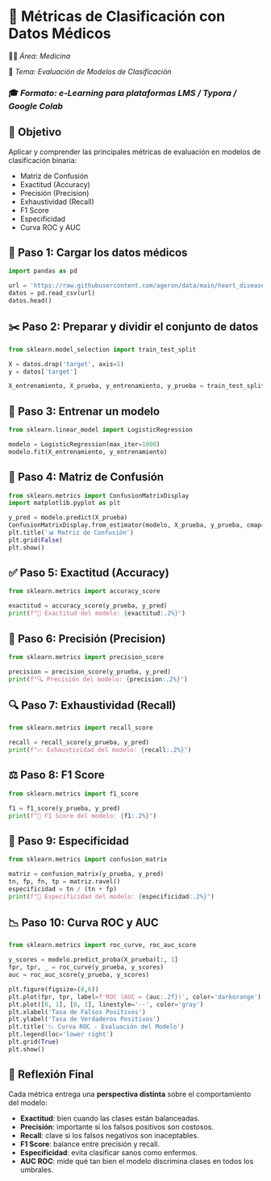 
# **🧪 Métricas de Clasificación con Datos Médicos**

👩‍⚕️ *Área: Medicina* 

🤖 *Tema: Evaluación de Modelos de Clasificación*

### 🎓 *Formato: e-Learning para plataformas LMS / Typora / Google Colab*

## 🎯 Objetivo

Aplicar y comprender las principales métricas de evaluación en modelos de clasificación binaria:
- Matriz de Confusión
- Exactitud (Accuracy)
- Precisión (Precision)
- Exhaustividad (Recall)
- F1 Score
- Especificidad
- Curva ROC y AUC



## 🔗 Paso 1: Cargar los datos médicos

```python
import pandas as pd

url = 'https://raw.githubusercontent.com/ageron/data/main/heart_disease/heart.csv'
datos = pd.read_csv(url)
datos.head()
```

## ✂️ Paso 2: Preparar y dividir el conjunto de datos

```python
from sklearn.model_selection import train_test_split

X = datos.drop('target', axis=1)
y = datos['target']

X_entrenamiento, X_prueba, y_entrenamiento, y_prueba = train_test_split(X, y, test_size=0.25, random_state=42)
```

## 🤖 Paso 3: Entrenar un modelo

```python
from sklearn.linear_model import LogisticRegression

modelo = LogisticRegression(max_iter=1000)
modelo.fit(X_entrenamiento, y_entrenamiento)
```

## 🧩 Paso 4: Matriz de Confusión

```python
from sklearn.metrics import ConfusionMatrixDisplay
import matplotlib.pyplot as plt

y_pred = modelo.predict(X_prueba)
ConfusionMatrixDisplay.from_estimator(modelo, X_prueba, y_prueba, cmap='Blues')
plt.title('📊 Matriz de Confusión')
plt.grid(False)
plt.show()
```

## ✅ Paso 5: Exactitud (Accuracy)

```python
from sklearn.metrics import accuracy_score

exactitud = accuracy_score(y_prueba, y_pred)
print(f"🎯 Exactitud del modelo: {exactitud:.2%}")
```

## 🎯 Paso 6: Precisión (Precision)

```python
from sklearn.metrics import precision_score

precision = precision_score(y_prueba, y_pred)
print(f"🔍 Precisión del modelo: {precision:.2%}")
```

## 🔍 Paso 7: Exhaustividad (Recall)

```python
from sklearn.metrics import recall_score

recall = recall_score(y_prueba, y_pred)
print(f"📈 Exhaustividad del modelo: {recall:.2%}")
```

## ⚖️ Paso 8: F1 Score

```python
from sklearn.metrics import f1_score

f1 = f1_score(y_prueba, y_pred)
print(f"🔗 F1 Score del modelo: {f1:.2%}")
```

## 🧪 Paso 9: Especificidad

```python
from sklearn.metrics import confusion_matrix

matriz = confusion_matrix(y_prueba, y_pred)
tn, fp, fn, tp = matriz.ravel()
especificidad = tn / (tn + fp)
print(f"🧬 Especificidad del modelo: {especificidad:.2%}")
```

## 📉 Paso 10: Curva ROC y AUC

```python
from sklearn.metrics import roc_curve, roc_auc_score

y_scores = modelo.predict_proba(X_prueba)[:, 1]
fpr, tpr, _ = roc_curve(y_prueba, y_scores)
auc = roc_auc_score(y_prueba, y_scores)

plt.figure(figsize=(8,6))
plt.plot(fpr, tpr, label=f'ROC (AUC = {auc:.2f})', color='darkorange')
plt.plot([0, 1], [0, 1], linestyle='--', color='gray')
plt.xlabel('Tasa de Falsos Positivos')
plt.ylabel('Tasa de Verdaderos Positivos')
plt.title('📉 Curva ROC - Evaluación del Modelo')
plt.legend(loc='lower right')
plt.grid(True)
plt.show()
```

## 🧠 Reflexión Final

Cada métrica entrega una **perspectiva distinta** sobre el comportamiento del modelo:

- **Exactitud**: bien cuando las clases están balanceadas.
- **Precisión**: importante si los falsos positivos son costosos.
- **Recall**: clave si los falsos negativos son inaceptables.
- **F1 Score**: balance entre precisión y recall.
- **Especificidad**: evita clasificar sanos como enfermos.
- **AUC ROC**: mide qué tan bien el modelo discrimina clases en todos los umbrales.

